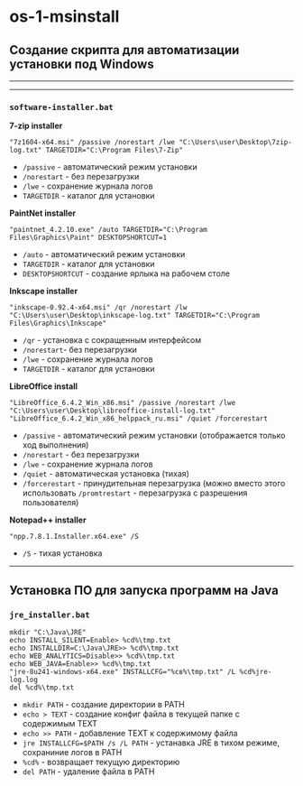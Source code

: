 # os-1-msinstall
## Создание скрипта для автоматизации установки под Windows
---
---
### `software-installer.bat`

__7-zip installer__
```shell
"7z1604-x64.msi" /passive /norestart /lwe "C:\Users\user\Desktop\7zip-log.txt" TARGETDIR="C:\Program Files\7-Zip"
```
- `/passive` - автоматический режим установки
- `/norestart` - без перезагрузки
- `/lwe` - сохранение журнала логов
- `TARGETDIR` - каталог для установки

__PaintNet installer__
```shell
"paintnet_4.2.10.exe" /auto TARGETDIR="C:\Program Files\Graphics\Paint" DESKTOPSHORTCUT=1
```
- `/auto` - автоматический режим установки
- `TARGETDIR` - каталог для установки
- `DESKTOPSHORTCUT` - создание ярлыка на рабочем столе

__Inkscape installer__
```shell
"inkscape-0.92.4-x64.msi" /qr /norestart /lw "C:\Users\user\Desktop\inkscape-log.txt" TARGETDIR="C:\Program Files\Graphics\Inkscape"
```
- `/qr` - установка с сокращенным интерфейсом
- `/norestart`- без перезагрузки
- `/lwe` - сохранение журнала логов
- `TARGETDIR` - каталог для установки

__LibreOffice install__
```shell
"LibreOffice_6.4.2_Win_x86.msi" /passive /norestart /lwe "C:\Users\user\Desktop\libreoffice-install-log.txt"
"LibreOffice_6.4.2_Win_x86_helppack_ru.msi" /quiet /forcerestart
```
- `/passive` - автоматический режим установки (отображается только ход выполнения)
- `/norestart` - без перезагрузки
- `/lwe` - сохранение журнала логов
- `/quiet` - автоматическая установка (тихая)
- `/forcerestart` - принудительная перезагрузка (можно вместо этого использовать `/promtrestart` - перезагрузка с разрешения пользователя)

__Notepad++ installer__
```shell
"npp.7.8.1.Installer.x64.exe" /S
```
- `/S` - тихая установка 
---
## Установка ПО для запуска программ на Java
### `jre_installer.bat`
```shell
mkdir "C:\Java\JRE"
echo INSTALL_SILENT=Enable> %cd%\tmp.txt
echo INSTALLDIR=C:\Java\JRE>> %cd%\tmp.txt
echo WEB_ANALYTICS=Disable>> %cd%\tmp.txt
echo WEB_JAVA=Enable>> %cd%\tmp.txt
"jre-8u241-windows-x64.exe" INSTALLCFG="%св%\tmp.txt" /L %cd%jre-log.log
del %cd%\tmp.txt
```
- `mkdir PATH` - создание директории в PATH
- `echo > TEXT` - создание конфиг файла в текущей папке с содержимым TEXT
- `echo >> PATH` - добавление TEXT к содержимому файла
- `jre INSTALLCFG=$PATH /s /L PATH` - устанавка JRE в тихом режиме, сохраниние логов в PATH
- `%cd%` - возвращает текущую директорию
- `del PATH` - удаление файла в PATH
